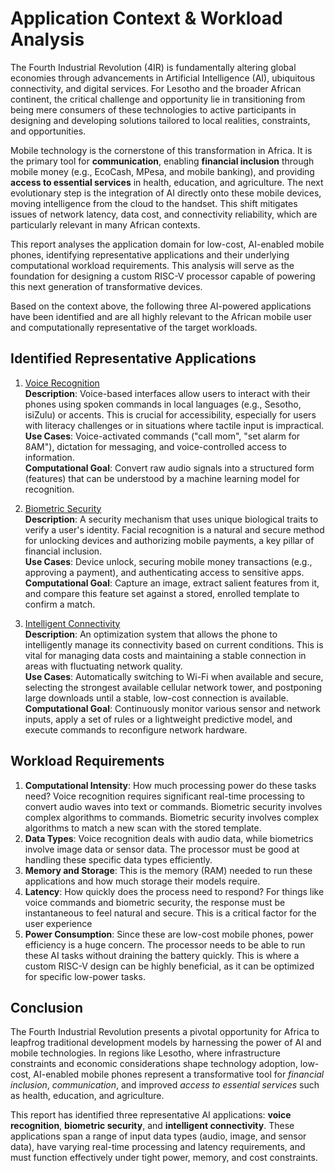 # **Application Context & Workload Analysis**
The Fourth Industrial Revolution (4IR) is fundamentally altering global economies through advancements in Artificial Intelligence (AI), ubiquitous connectivity, and digital services. For Lesotho and the broader African continent, the critical challenge and opportunity lie in transitioning from being mere consumers of these technologies to active participants in designing and developing solutions tailored to local realities, constraints, and opportunities.

Mobile technology is the cornerstone of this transformation in Africa. It is the primary tool for **communication**, enabling **financial inclusion** through mobile money (e.g., EcoCash, MPesa, and mobile banking), and providing **access to essential services** in health, education, and agriculture. The next evolutionary step is the integration of AI directly onto these mobile devices, moving intelligence from the cloud to the handset. This shift mitigates issues of network latency, data cost, and connectivity reliability, which are particularly relevant in many African contexts.

This report analyses the application domain for low-cost, AI-enabled mobile phones, identifying representative applications and their underlying computational workload requirements. This analysis will serve as the foundation for designing a custom RISC-V processor capable of powering this next generation of transformative devices.

Based on the context above, the following three AI-powered applications have been identified and are all highly relevant to the African mobile user and computationally representative of the target workloads.

## Identified Representative Applications
1. <ins> Voice Recognition </ins>
<br>**Description**: Voice-based interfaces allow users to interact with their phones using spoken commands in local languages (e.g., Sesotho, isiZulu) or accents. This is crucial for accessibility, especially for users with literacy challenges or in situations where tactile input is impractical.<br>
**Use Cases**: Voice-activated commands ("call mom",  "set alarm for 8AM"), dictation for messaging, and voice-controlled access to information.<br>
**Computational Goal**: Convert raw audio signals into a structured form (features) that can be understood by a machine learning model for recognition.

2. <ins> Biometric Security </ins>
<br>**Description**: A security mechanism that uses unique biological traits to verify a user's identity. Facial recognition is a natural and secure method for unlocking devices and authorizing mobile payments, a key pillar of financial inclusion.<br>
**Use Cases**: Device unlock, securing mobile money transactions (e.g., approving a payment), and authenticating access to sensitive apps.<br>
**Computational Goal**: Capture an image, extract salient features from it, and compare this feature set against a stored, enrolled template to confirm a match.

3. <ins> Intelligent Connectivity </ins>
<br>**Description**: An optimization system that allows the phone to intelligently manage its connectivity based on current conditions. This is vital for managing data costs and maintaining a stable connection in areas with fluctuating network quality.<br>
**Use Cases**: Automatically switching to Wi-Fi when available and secure, selecting the strongest available cellular network tower, and postponing large downloads until a stable, low-cost connection is available.<br>
**Computational Goal**: Continuously monitor various sensor and network inputs, apply a set of rules or a lightweight predictive model, and execute commands to reconfigure network hardware.

## Workload Requirements

1. **Computational Intensity**: How much processing power do these tasks need? Voice recognition requires significant real-time processing to convert audio waves into text or commands. Biometric security involves complex algorithms to commands. Biometric security involves complex algorithms to match a new scan with the stored template.
2.	**Data Types**: Voice recognition deals with audio data, while biometrics involve image data or sensor data. The processor must be good at handling these specific data types efficiently.
3.	**Memory and Storage**: This is the memory (RAM) needed to run these applications and how much storage their models require.
4.	**Latency**: How quickly does the process need to respond? For things like voice commands and biometric security, the response must be instantaneous to feel natural and secure. This is a critical factor for the user experience 
5.	**Power Consumption**: Since these are low-cost mobile phones, power efficiency is a huge concern. The processor needs to be able to run these AI tasks without draining the battery quickly. This is where a custom RISC-V design can be highly beneficial, as it can be optimized for specific low-power tasks.

## Conclusion

The Fourth Industrial Revolution presents a pivotal opportunity for Africa to leapfrog traditional development models by harnessing the power of AI and mobile technologies. In regions like Lesotho, where infrastructure constraints and economic considerations shape technology adoption, low-cost, AI-enabled mobile phones represent a transformative tool for *financial inclusion*, *communication*, and improved *access to essential services* such as health, education, and agriculture.

This report has identified three representative AI applications: **voice recognition**, **biometric security**, and **intelligent connectivity**. These applications span a range of input data types (audio, image, and sensor data), have varying real-time processing and latency requirements, and must function effectively under tight power, memory, and cost constraints.

